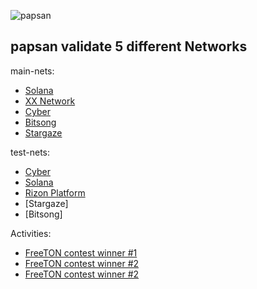 ![papsan](https://user-images.githubusercontent.com/38581319/127261101-7d098553-21fc-44d1-9667-adcd7ac08d51.png)

## papsan validate 5 different Networks

main-nets: <br />

- [Solana](https://www.validators.app/validators/mainnet/syrs1ewkLaWrJ3VoXhFtZHZZSRNTRb6qQhkEhmXKbcC?locale=en&order=&refresh=)
- [XX Network](https://dashboard.xx.network/nodes/Lv04Y-lIm5rKJ3hA2hc_SAdsKxwz1urEyeDSVOJD9loC)
- [Cyber](https://cyb.ai/network/bostrom/hero/bostromvaloper18naxcfp2s397a2ucav2m53f003uylk3q6lwnna)
- [Bitsong](https://www.mintscan.io/bitsong/validators/bitsongvaloper12gt92p97xhwd8xsp0f54nadzc7r2utakvverr8)
- [Stargaze](https://www.mintscan.io/stargaze/validators/starsvaloper14ftwwcfvhnp3qvxawesjan5duh8rmrkrzdvquy)

test-nets: <br />

- [Cyber](https://rebyc.cyber.page/network/bostrom/hero/bostromvaloper18naxcfp2s397a2ucav2m53f003uylk3q6lwnna)
- [Solana](https://www.validators.app/validators/testnet/D6beCFAZeFtXoZKio6JZV1GUmJ99Nz4XhtxMePFvuJWN?locale=en&order=score&refresh=)
- [Rizon Platform](https://testnet.mintscan.io/rizon/validators/rizonvaloper1pyvrsg4dj30rdgx4njnlcf7yapm954xwckae4t)
- [Stargaze]
- [Bitsong]

Activities: <br />

- [FreeTON contest winner #1](https://gov.freeton.org/submission?proposalAddress=0%3Adc39814b06b04bf7763dc01716f1ff0e6361d1a9dd79c79314c5e30c701da38e&submissionId=26)
- [FreeTON contest winner #2](https://gov.freeton.org/submission?proposalAddress=0%3Ac26da8b9e2628d909c389a1d6bbf7024d3ad8a0a31cd85ee13ce35f07dff388e&submissionId=33)
- [FreeTON contest winner #2](https://wd.gov.freeton.org/submission?proposalAddress=0%3A4d1bd7f494bb23c63c10142f32fee89bf87b1db74e49717253e2adc07f3de880&submissionId=41)
